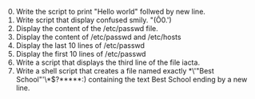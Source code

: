 0. Write the script to print "Hello world" follwed by new line.
1. Write script that display confused smily. "(Ô0.')
3. Display the content of the /etc/passwd file.
4. Display the content of /etc/passwd and /etc/hosts
5. Display the last 10 lines of /etc/passwd
6. Display the first 10 lines of /etc/passwd
7. Write a script that displays the third line of the file iacta.
6. Write a shell script that creates a file named exactly \*\\'"Best School"\'\\*$\?\*\*\*\*\*:) containing the text Best School ending by a new line.
